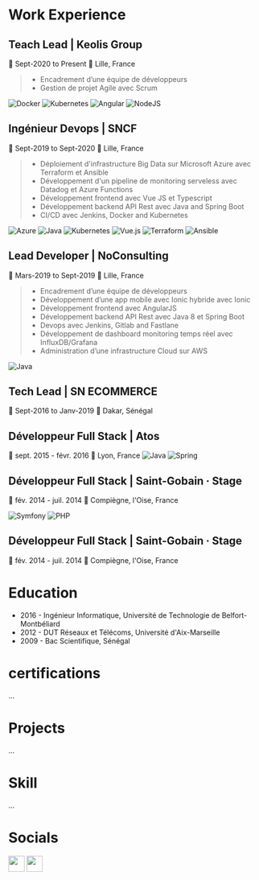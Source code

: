 # Work Experience

## Teach Lead | Keolis Group
📅 Sept-2020 to Present 
📍 Lille, France

> - Encadrement d’une équipe de développeurs
> - Gestion de projet Agile avec Scrum

![Docker](https://img.shields.io/badge/docker-%230db7ed.svg?style=for-the-badge&logo=docker&logoColor=white)
![Kubernetes](https://img.shields.io/badge/kubernetes-%23326ce5.svg?style=for-the-badge&logo=kubernetes&logoColor=white)
![Angular](https://img.shields.io/badge/angular-%23DD0031.svg?style=for-the-badge&logo=angular&logoColor=white)
![NodeJS](https://img.shields.io/badge/node.js-6DA55F?style=for-the-badge&logo=node.js&logoColor=white)

## Ingénieur Devops | SNCF 
📅 Sept-2019 to Sept-2020 
📍 Lille, France

> - Déploiement d'infrastructure Big Data sur Microsoft Azure avec Terraform et Ansible
> - Développement d'un pipeline de monitoring serveless avec Datadog et Azure Functions
> - Développement frontend avec Vue JS et Typescript
> - Développement backend API Rest avec Java and Spring Boot
> - CI/CD avec Jenkins, Docker and Kubernetes

![Azure](https://img.shields.io/badge/azure-%230072C6.svg?style=for-the-badge&logo=microsoftazure&logoColor=white)
![Java](https://img.shields.io/badge/java-%23ED8B00.svg?style=for-the-badge&logo=openjdk&logoColor=white)
![Kubernetes](https://img.shields.io/badge/kubernetes-%23326ce5.svg?style=for-the-badge&logo=kubernetes&logoColor=white)
![Vue.js](https://img.shields.io/badge/vuejs-%2335495e.svg?style=for-the-badge&logo=vuedotjs&logoColor=%234FC08D)
![Terraform](https://img.shields.io/badge/terraform-%235835CC.svg?style=for-the-badge&logo=terraform&logoColor=white)
![Ansible](https://img.shields.io/badge/ansible-%231A1918.svg?style=for-the-badge&logo=ansible&logoColor=white)

## Lead Developer | NoConsulting
📅 Mars-2019 to Sept-2019 
📍 Lille, France

> - Encadrement d’une équipe de développeurs
> - Développement d’une app mobile avec Ionic hybride avec Ionic
> - Développement frontend avec AngularJS
> - Développement backend API Rest avec Java 8 et Spring Boot
> - Devops avec Jenkins, Gitlab and Fastlane
> - Développement de dashboard monitoring temps réel avec InfluxDB/Grafana
> - Administration d’une infrastructure Cloud sur AWS

![Java](https://img.shields.io/badge/java-%23ED8B00.svg?style=for-the-badge&logo=openjdk&logoColor=white)

## Tech Lead | SN ECOMMERCE
📅 Sept-2016 to Janv-2019 
📍 Dakar, Sénégal

##  Développeur Full Stack | Atos
📅 sept. 2015 - févr. 2016 
📍 Lyon, France
![Java](https://img.shields.io/badge/java-%23ED8B00.svg?style=for-the-badge&logo=openjdk&logoColor=white)
![Spring](https://img.shields.io/badge/spring-%236DB33F.svg?style=for-the-badge&logo=spring&logoColor=white)

##  Développeur Full Stack | Saint-Gobain · Stage
📅 fév. 2014 - juil. 2014 
📍 Compiègne, l'Oise, France

![Symfony](https://img.shields.io/badge/symfony-%23000000.svg?style=for-the-badge&logo=symfony&logoColor=white)
![PHP](https://img.shields.io/badge/php-%23777BB4.svg?style=for-the-badge&logo=php&logoColor=white)

##  Développeur Full Stack | Saint-Gobain · Stage
📅 fév. 2014 - juil. 2014 
📍 Compiègne, l'Oise, France

# Education

- 2016 - Ingénieur Informatique, Université de Technologie de Belfort-Montbéliard
- 2012 - DUT Réseaux et Télécoms, Université d'Aix-Marseille
- 2009 - Bac Scientifique, Sénégal

# certifications
...

# Projects 
...

# Skill
...

# Socials

<p align="left">
<a href="https://www.linkedin.com/in/malickdev" target="_blank" rel="noreferrer"><img src="https://raw.githubusercontent.com/danielcranney/readme-generator/main/public/icons/socials/linkedin.svg" width="32" height="32" /></a>
<a href="https://twitter.com/malick_yacine" target="_blank" rel="noreferrer"><img src="https://raw.githubusercontent.com/danielcranney/readme-generator/main/public/icons/socials/twitter.svg" width="32" height="32" />
</a>
</p>

